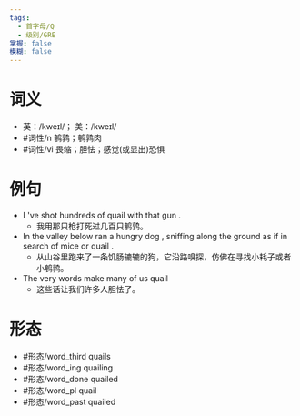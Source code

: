 ```yaml
---
tags:
  - 首字母/Q
  - 级别/GRE
掌握: false
模糊: false
---
```

# 词义
- 英：/kweɪl/； 美：/kweɪl/
- #词性/n  鹌鹑；鹌鹑肉
- #词性/vi  畏缩；胆怯；感觉(或显出)恐惧
# 例句
- I 've shot hundreds of quail with that gun .
	- 我用那只枪打死过几百只鹌鹑。
- In the valley below ran a hungry dog , sniffing along the ground as if in search of mice or quail .
	- 从山谷里跑来了一条饥肠辘辘的狗，它沿路嗅探，仿佛在寻找小耗子或者小鹌鹑。
- The very words make many of us quail
	- 这些话让我们许多人胆怯了。
# 形态
- #形态/word_third quails
- #形态/word_ing quailing
- #形态/word_done quailed
- #形态/word_pl quail
- #形态/word_past quailed
